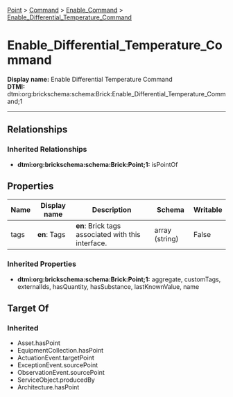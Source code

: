 [Point](../../Point.md) > [Command](../Command.md) > [Enable_Command](Enable_Command.md) > [Enable_Differential_Temperature_Command](.)
# Enable_Differential_Temperature_Command

**Display name:** Enable Differential Temperature Command<br />
**DTMI:** dtmi:org:brickschema:schema:Brick:Enable_Differential_Temperature_Command;1

---
## Relationships
### Inherited Relationships
* **dtmi:org:brickschema:schema:Brick:Point;1:** isPointOf
## Properties
|Name|Display name|Description|Schema|Writable|
|-|-|-|-|-|
|tags|**en**: Tags|**en**: Brick tags associated with this interface.|array (string)|False|
### Inherited Properties
* **dtmi:org:brickschema:schema:Brick:Point;1:** aggregate, customTags, externalIds, hasQuantity, hasSubstance, lastKnownValue, name
## Target Of
### Inherited
* Asset.hasPoint
* EquipmentCollection.hasPoint
* ActuationEvent.targetPoint
* ExceptionEvent.sourcePoint
* ObservationEvent.sourcePoint
* ServiceObject.producedBy
* Architecture.hasPoint

